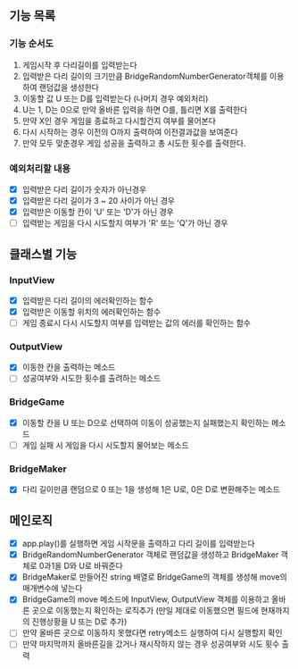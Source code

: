 ## 기능 목록

### 기능 순서도

1. 게임시작 후 다리길이를 입력받는다
2. 입력받은 다리 길이의 크기만큼 BridgeRandomNumberGenerator객체를 이용하여 랜덤값을 생성한다
3. 이동할 값 U 또는 D를 입력받는다 (나머지 경우 예외처리)
4. U는 1, D는 0으로 만약 올바른 입력을 하면 O를, 틀리면 X를 출력한다
5. 만약 X인 경우 게임을 종료하고 다시할건지 여부를 물어본다
6. 다시 시작하는 경우 이전의 O까지 출력하여 이전결과값을 보여준다
7. 만약 모두 맞춘경우 게임 성공을 출력하고 총 시도한 횟수를 출력한다.

### 예외처리할 내용

- [x] 입력받은 다리 길이가 숫자가 아닌경우
- [x] 입력받은 다리 길이가 3 ~ 20 사이가 아닌 경우
- [x] 입력받은 이동할 칸이 'U' 또는 'D'가 아닌 경우
- [ ] 입력받는 게임을 다시 시도할지 여부가 'R' 또는 'Q'가 아닌 경우

## 클래스별 기능

### InputView

- [x] 입력받은 다리 길이의 에러확인하는 함수
- [x] 입력받은 이동할 위치의 에러확인하는 함수
- [ ] 게임 종료시 다시 시도할지 여부를 입력받는 값의 에러를 확인하는 함수

### OutputView

- [x] 이동한 칸을 출력하는 메소드
- [ ] 성공여부와 시도한 횟수를 출려하는 메소드

### BridgeGame

- [x] 이동할 칸을 U 또는 D으로 선택하여 이동이 성공했는지 실패했는지 확인하는 메소드
- [ ] 게임 실패 시 게임을 다시 시도할지 물어보는 메소드

### BridgeMaker

- [x] 다리 길이만큼 랜덤으로 0 또는 1을 생성해 1은 U로, 0은 D로 변환해주는 메소드

## 메인로직

- [x] app.play()를 실행하면 게임 시작문을 출력하고 다리 길이를 입력받는다
- [x] BridgeRandomNumberGenerator 객체로 랜덤값을 생성하고 BridgeMaker 객체로 0과1을 D와 U로 바꿔준다
- [x] BridgeMaker로 만들어진 string 배열로 BridgeGame의 객체를 생성해 move의 매개변수에 넣는다
- [x] BridgeGame의 move 메소드에 InputView, OutputView 객체를 이용하고 올바른 곳으로 이동했는지 확인하는 로직추가 (만일 제대로 이동했으면 필드에 현재까지의 진행상황을 U 또는 D로 추가)
- [ ] 만약 올바른 곳으로 이동하지 못했다면 retry메소드 실행하여 다시 실행할지 확인
- [ ] 만약 마지막까지 올바른길을 갔거나 재시작하지 않는 경우 성공여부와 시도 횟수 출력
